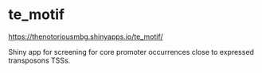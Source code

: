 # te_motif
https://thenotoriousmbg.shinyapps.io/te_motif/

Shiny app for screening for core promoter occurrences close to expressed transposons TSSs.
